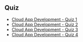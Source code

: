 ## Quiz

* [Cloud App Development - Quiz 1](https://docs.google.com/forms/d/e/1FAIpQLScmhm1O6ec2dTxSYILN8UUUrGJYAQoCK_vTFmC6LOxH24wJAQ/viewscore?viewscore=AE0zAgCaF3EfSggIh02rBjw-wFwEPdC-Ir_Cue5-0fvmpiqbaBHEqzgWNXzIQk9svg)
* [Cloud App Development - Quiz 2](https://docs.google.com/forms/d/e/1FAIpQLScwP-qD5j6QcLHbs6eutOqYNnhiMmfy1y7ITDFYzexg6B6F0Q/viewscore?viewscore=AE0zAgCFSsUs5u2TYU8atSCiE2f76QrTde2zu8yUmlHelDrOGyljlpO_m20wBQglgQ)
* [Cloud App Development - Quiz 3](https://docs.google.com/forms/d/e/1FAIpQLScRNKdOhDDRNN-1WPwB7Z-yUn0Hpj8HdGHCMBAwyjZNKEfABA/viewscore?viewscore=AE0zAgAK4NtajNGG5ueZfnM91VrJvRmP8QCP_BgyEp3Bcf_N1NgXcCoDrTCZOmuN7Q)
* [Cloud App Development - Quiz 4](https://docs.google.com/forms/d/e/1FAIpQLSdR5KfRXHb-LPzc24KxmULgsTUCTQNozlxLNU1oz1dWFIHg8Q/viewscore?viewscore=AE0zAgDOcnMlmQXl3CxEwKhLwb22Im1ZqPPLDD8MoclH2FgJo2xus5Iy1VXrvqSEhA)

